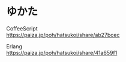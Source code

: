 ゆかた
======


CoffeeScript  
https://paiza.jp/poh/hatsukoi/share/ab27bcec  
  
  
Erlang  
https://paiza.jp/poh/hatsukoi/share/41a659f1  
